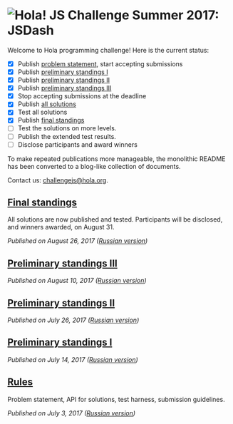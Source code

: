 # <img src=https://hola.org/img/logo.png alt="Hola!"> JS Challenge Summer 2017: JSDash

Welcome to Hola programming challenge! Here is the current status:

- [x] Publish [problem statement](blog/01-rules.md), start accepting submissions
- [x] Publish [preliminary standings I](blog/02-preliminary-standings-2017-07-14.md)
- [x] Publish [preliminary standings II](blog/03-preliminary-standings-2017-07-26.md)
- [x] Publish [preliminary standings III](blog/04-preliminary-standings-2017-08-10.md)
- [x] Stop accepting submissions at the deadline
- [x] Publish [all solutions](submissions)
- [x] Test all solutions
- [x] Publish [final standings](blog/05-final-standings.md)
- [ ] Test the solutions on more levels.
- [ ] Publish the extended test results.
- [ ] Disclose participants and award winners

To make repeated publications more manageable, the monolithic README has been converted to a blog-like collection of documents.

Contact us: challengejs@hola.org.

## [Final standings](blog/05-final-standings.md)

All solutions are now published and tested. Participants will be disclosed, and winners awarded, on August 31.

*Published on August 26, 2017 ([Russian version](https://habrahabr.ru/company/hola/blog/336448/))*

## [Preliminary standings III](blog/04-preliminary-standings-2017-08-10.md)

*Published on August 10, 2017 ([Russian version](https://habrahabr.ru/company/hola/blog/335376/))*

## [Preliminary standings II](blog/03-preliminary-standings-2017-07-26.md)

*Published on July 26, 2017 ([Russian version](https://habrahabr.ru/company/hola/blog/334186/))*

## [Preliminary standings I](blog/02-preliminary-standings-2017-07-14.md)

*Published on July 14, 2017 ([Russian version](https://habrahabr.ru/company/hola/blog/333390/))*

## [Rules](blog/01-rules.md)

Problem statement, API for solutions, test harness, submission guidelines.

*Published on July 3, 2017 ([Russian version](https://habrahabr.ru/company/hola/blog/332176/))*
